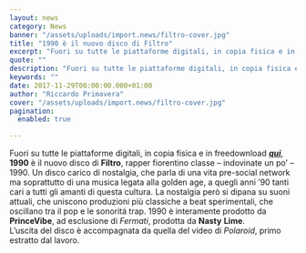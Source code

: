 ```yaml
---
layout: news
category: News
banner: "/assets/uploads/import.news/filtro-cover.jpg"
title: "1990 è il nuovo disco di Filtro"
excerpt: "Fuori su tutte le piattaforme digitali, in copia fisica e in freedownload qui, 1990 è il nuovo disco di Filtro, rapper fiorentino classe – indovinate un po’ – 1990. Un disco carico di nostalgia, che parla di una vita pre-social network ma soprattutto di una musica legata alla golden age, a quegli anni ’90 tanti [&hellip"
quote: ""
description: "Fuori su tutte le piattaforme digitali, in copia fisica e in freedownload qui, 1990 è il nuovo disco di Filtro, rapper fiorentino classe – indovinate un po’ – 1990. Un disco carico di nostalgia, che parla di una vita pre-social network ma soprattutto di una musica legata alla golden age, a quegli anni ’90 tanti [&hellip"
keywords: ""
date: 2017-11-29T00:00:00.000+01:00
author: "Riccardo Primavera"
cover: "/assets/uploads/import.news/filtro-cover.jpg"
pagination:
  enabled: true

---
```


Fuori su tutte le piattaforme digitali, in copia fisica e in freedownload [_**qui**_](https://www.filtroofficial.it/), **1990** è il nuovo disco di **Filtro**, rapper fiorentino classe – indovinate un po’ – 1990\. Un disco carico di nostalgia, che parla di una vita pre-social network ma soprattutto di una musica legata alla golden age, a quegli anni ’90 tanti cari a tutti gli amanti di questa cultura. La nostalgia però si dipana su suoni attuali, che uniscono produzioni più classiche a beat sperimentali, che oscillano tra il pop e le sonoritá trap. 1990 è interamente prodotto da **PrinceVibe**, ad esclusione di _Fermati_, prodotta da **Nasty** **Lime**.  
L’uscita del disco è accompagnata da quella del video di _Polaroid_, primo estratto dal lavoro.